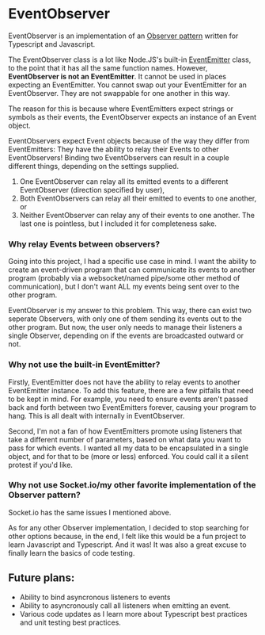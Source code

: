 # EventObserver

EventObserver is an implementation of an [Observer pattern](https://en.wikipedia.org/wiki/Observer_pattern) written for Typescript and Javascript.

The EventObserver class is a lot like Node.JS's built-in [EventEmitter](https://nodejs.org/api/events.html) class, to the point that it has all the same function names. However, **EventObserver is not an EventEmitter**. It cannot be used in places expecting an EventEmitter. You cannot swap out your EventEmitter for an EventObserver. They are not swappable for one another in this way.

The reason for this is because where EventEmitters expect strings or symbols as their events, the EventObserver expects an instance of an Event object.

EventObservers expect Event objects because of the way they differ from EventEmitters: They have the ability to relay their Events to other EventObservers! Binding two EventObservers can result in a couple different things, depending on the settings supplied. 
1) One EventObserver can relay all its emitted events to a different EventObserver (direction specified by user),
2) Both EventObservers can relay all their emitted to events to one another, or
3) Neither EventObserver can relay any of their events to one another.
The last one is pointless, but I included it for completeness sake.

### Why relay Events between observers?
Going into this project, I had a specific use case in mind. I want the ability to create an event-driven program that can communicate its events to another program (probably via a websocket/named pipe/some other method of communication), but I don't want ALL my events being sent over to the other program.

EventObserver is my answer to this problem. This way, there can exist two seperate Observers, with only one of them sending its events out to the other program. But now, the user only needs to manage their listeners a single Observer, depending on if the events are broadcasted outward or not.

### Why not use the built-in EventEmitter?

Firstly, EventEmitter does not have the ability to relay events to another EventEmitter instance. To add this feature, there are a few pitfalls that need to be kept in mind. For example, you need to ensure events aren't passed back and forth between two EventEmitters forever, causing your program to hang. This is all dealt with internally in EventObserver.

Second, I'm not a fan of how EventEmitters promote using listeners that take a different number of parameters, based on what data you want to pass for which events. I wanted all my data to be encapsulated in a single object, and for that to be (more or less) enforced. You could call it a silent protest if you'd like.

### Why not use Socket.io/my other favorite implementation of the Observer pattern?

Socket.io has the same issues I mentioned above.

As for any other Observer implementation, I decided to stop searching for other options because, in the end, I felt like this would be a fun project to learn Javascript and Typescript. And it was! It was also a great excuse to finally learn the basics of code testing.


## Future plans:
* Ability to bind asyncronous listeners to events
* Ability to asyncronously call all listeners when emitting an event.
* Various code updates as I learn more about Typescript best practices and unit testing best practices.
